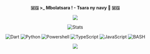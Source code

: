 
<p align=center>  <strong> 🇲🇬 >_ Mbolatsara ! - Tsara ny navy  👋 🇲🇬 </strong> </p>

<p align=center>  
  <img src='https://readme-typing-svg.herokuapp.com?font=Product+Sans&center=true&color=%ff2ebc4f&lines=Landry+Manankoraisina+as+Landris18'/>
</p>

<div>
  <p align="center">
    <img src="https://github-readme-streak-stats.herokuapp.com?user=landris18&theme=github-dark&date_format=j%20M%5B%20Y%5D&hide_border=true" alt="Stats"     /> 
  </p>
</div>

<p align='center'>
  <img alt='Dart' src='https://img.shields.io/badge/Dart-0f7d99?style=for-the-badge&logo=dart&logoColor=white'/>
  <img alt='Python' src='https://img.shields.io/badge/Python-ba1a37?style=for-the-badge&logo=python&logoColor=white'/>
  <img alt='Powershell' src='https://img.shields.io/badge/Powershell-111621?style=for-the-badge&logo=powershell&logoColor=white'/>
  <img alt='TypeScript' src='https://img.shields.io/badge/TypeScript-1289c4?style=for-the-badge&logo=typescript&logoColor=white'/>
  <img alt='JavaScript' src='https://img.shields.io/badge/JavaScript-F7DF1E?style=for-the-badge&logo=javascript&logoColor=white'/>
  <img alt='BASH' src='https://img.shields.io/badge/bash-11a63b?style=for-the-badge&logo=linux&logoColor=black'/>
</p>

<p align=center>  
  <strong>
    <img src='https://komarev.com/ghpvc/?username=landris18&color=008080'/>
  </strong> 
</p>

